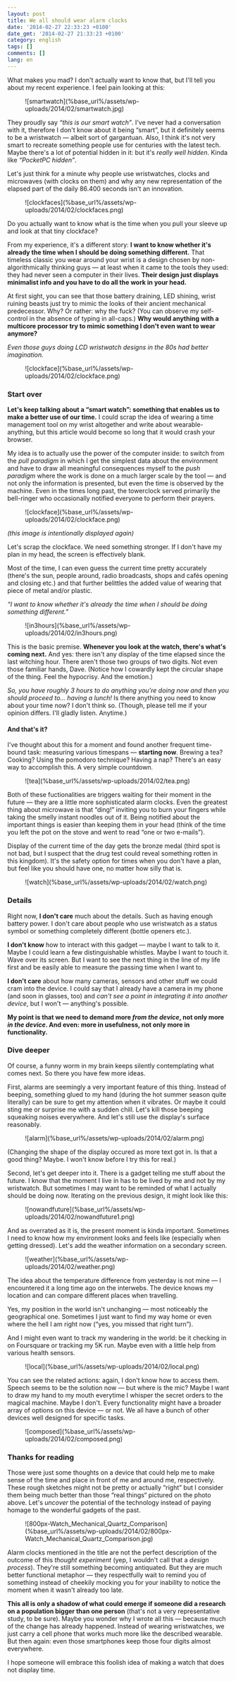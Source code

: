 ```yaml
---
layout: post
title: We all should wear alarm clocks
date: '2014-02-27 22:33:23 +0100'
date_gmt: '2014-02-27 21:33:23 +0100'
category: english
tags: []
comments: []
lang: en
---
```

What makes you mad? I don't actually want to know that, but I'll tell you about my recent experience. I feel pain looking at this:

<figure markdown="1">![smartwatch](%base_url%/assets/wp-uploads/2014/02/smartwatch.jpg)</figure>

They proudly say _“this is our smart watch”_. I've never had a conversation with it, therefore I don't know about it being “smart”, but it definitely seems to be a wristwatch — albeit sort of gargantuan. Also, I think it's not very smart to recreate something people use for centuries with the latest tech. Maybe there's a lot of potential hidden in it: but it's _really well hidden_. Kinda like _“PocketPC hidden”_.

Let's just think for a minute why people use wristwatches, clocks and microwaves (with clocks on them) and why any new representation of the elapsed part of the daily 86.400 seconds isn't an innovation.

<figure markdown="1">![clockfaces](%base_url%/assets/wp-uploads/2014/02/clockfaces.png)</figure>

Do you actually want to know what is the time when you pull your sleeve up and look at that tiny clockface?

From my experience, it's a different story: **I want to know whether it's already the time when I should be doing something different.** That timeless classic you wear around your wrist is a design chosen by non-algorithmically thinking guys — at least when it came to the tools they used: they had never seen a computer in their lives. **Their design just displays minimalist info and you have to do all the work in your head.**

At first sight, you can see that those battery draining, LED shining, wrist ruining beasts just try to mimic the looks of their ancient mechanical predecessor. Why? Or rather: why the fuck? (You can observe my self-control in the absence of typing in all-caps.) **Why would anything with a multicore processor try to mimic something I don't even want to wear anymore?**

_Even those guys doing LCD wristwatch designs in the 80s had better imagination._

<figure markdown="1">![clockface](%base_url%/assets/wp-uploads/2014/02/clockface.png)</figure>

### Start over

**Let's keep talking about a “smart watch”: something that enables us to make a better use of our time.** I could scrap the idea of wearing a time management tool on my wrist altogether and write about wearable-anything, but this article would become so long that it would crash your browser.

My idea is to actually use the power of the computer inside: to switch from the _pull paradigm_ in which I get the simplest data about the environment and have to draw all meaningful consequences myself to the _push paradigm_ where the work is done on a much larger scale by the tool — and not only the information is presented, but even the time is observed by the machine. Even in the times long past, the towerclock served primarily the bell-ringer who occasionally notified everyone to perform their prayers.

<figure markdown="1">![clockface](%base_url%/assets/wp-uploads/2014/02/clockface.png)</figure>

_(this image is intentionally displayed again)_

Let's scrap the clockface. We need something stronger. If I don't have my plan in my head, the screen is effectively blank.

Most of the time, I can even guess the current time pretty accurately (there's the sun, people around, radio broadcasts, shops and cafés opening and closing etc.) and that further belittles the added value of wearing that piece of metal and/or plastic.

_“I want to know whether it's already the time when I should be doing something different.”_

<figure markdown="1">![in3hours](%base_url%/assets/wp-uploads/2014/02/in3hours.png)</figure>

This is the basic premise. **Whenever you look at the watch, there's what's coming next.** And yes: there isn't any display of the time elapsed since the last witching hour. There aren't those two groups of two digits. Not even those familiar hands, Dave. (Notice how I cowardly kept the circular shape of the thing. Feel the hypocrisy. And the emotion.)

_So, you have roughly 3 hours to do anything you're doing now and then you should proceed to… having a lunch!_ Is there anything you need to know about your time now? I don't think so. (Though, please tell me if your opinion differs. I'll gladly listen. Anytime.)

#### And that's it?

I've thought about this for a moment and found another frequent time-bound task: measuring various timespans — **starting now**. Brewing a tea? Cooking? Using the pomodoro technique? Having a nap? There's an easy way to accomplish this. A very simple countdown.

<figure markdown="1">![tea](%base_url%/assets/wp-uploads/2014/02/tea.png)</figure>

Both of these fuctionalities are triggers waiting for their moment in the future — they are a little more sophisticated alarm clocks. Even the greatest thing about microwave is that “ding!” inviting you to burn your fingers while taking the smelly instant noodles out of it. Being notified about the important things is easier than keeping them in your head (think of the time you left the pot on the stove and went to read “one or two e-mails”).

Display of the current time of the day gets the bronze medal (third spot is not bad, but I suspect that the drug test could reveal something rotten in this kingdom). It's the safety option for times when you don't have a plan, but feel like you should have one, no matter how silly that is.

<figure markdown="1">![watch](%base_url%/assets/wp-uploads/2014/02/watch.png)</figure>

### Details

Right now, **I don't care** much about the details. Such as having enough battery power. I don't care about people who use wristwatch as a status symbol or something completely different (bottle openers etc.).

**I don't know** how to interact with this gadget — maybe I want to talk to it. Maybe I could learn a few distinguishable whistles. Maybe I want to touch it. Wave over its screen. But I want to see the next thing in the line of my life first and be easily able to measure the passing time when I want to.

**I don't care** about how many cameras, sensors and other stuff we could cram into the device. I could say that I already have a camera in my phone (and soon in glasses, too) and _can't see a point in integrating it into another device_, but I won't — anything's possible.

**My point is that we need to demand more _from the device_, not only more _in the device_. And even: more in usefulness, not only more in functionality.**

### Dive deeper

Of course, a funny worm in my brain keeps silently contemplating what comes next. So there you have few more ideas.

First, alarms are seemingly a very important feature of this thing. Instead of beeping, something glued to my hand (during the hot summer season quite literally) can be sure to get my attention when it vibrates. Or maybe it could sting me or surprise me with a sudden chill. Let's kill those beeping squeaking noises everywhere. And let's still use the display's surface reasonably.

<figure markdown="1">![alarm](%base_url%/assets/wp-uploads/2014/02/alarm.png)</figure>

(Changing the shape of the display occured as more text got in. Is that a good thing? Maybe. I won't know before I try this for real.)

Second, let's get deeper into it. There is a gadget telling me stuff about the future. I know that the moment I live in has to be lived by me and not by my wristwatch. But sometimes I may want to be reminded of what I actually should be doing now. Iterating on the previous design, it might look like this:

<figure markdown="1">![nowandfuture](%base_url%/assets/wp-uploads/2014/02/nowandfuture1.png)</figure>

And as overrated as it is, the present moment is kinda important. Sometimes I need to know how my environment looks and feels like (especially when getting dressed). Let's add the weather information on a secondary screen.

<figure markdown="1">![weather](%base_url%/assets/wp-uploads/2014/02/weather.png)</figure>

The idea about the temperature difference from yesterday is not mine — I encountered it a long time ago on the interwebs. The device knows my location and can compare different places when travelling.

Yes, my position in the world isn't unchanging — most noticeably the geographical one. Sometimes I just want to find my way home or even where the hell I am right now (“yes, you missed that right turn”).

And I might even want to track my wandering in the world: be it checking in on Foursquare or tracking my 5K run. Maybe even with a little help from various health sensors.

<figure markdown="1">![local](%base_url%/assets/wp-uploads/2014/02/local.png)</figure>

You can see the related actions: again, I don't know how to access them. Speech seems to be the solution now — but where is the mic? Maybe I want to draw my hand to my mouth everytime I whisper the secret orders to the magical machine. Maybe I don't. Every functionality might have a broader array of options on this device — or not. We all have a bunch of other devices well designed for specific tasks.

<figure markdown="1">![composed](%base_url%/assets/wp-uploads/2014/02/composed.png)</figure>

### Thanks for reading

Those were just some thoughts on a device that could help me to make sense of the time and place in front of me and around me, respectively. These rough sketches might not be pretty or actually “right” but I consider them being much better than those “real things“ pictured on the photo above. Let's _uncover_ the potential of the technology instead of paying homage to the wonderful gadgets of the past.

<figure markdown="1">![800px-Watch_Mechanical_Quartz_Comparison](%base_url%/assets/wp-uploads/2014/02/800px-Watch_Mechanical_Quartz_Comparison.jpg)</figure>

Alarm clocks mentioned in the title are not the perfect description of the outcome of this _thought experiment_ (yep, I wouldn't call that a _design process_). They're still something becoming antiquated. But they are much better functional metaphor — they respectfully wait to remind you of something instead of cheekily mocking you for your inability to notice the moment when it wasn't already too late.

**This all is only a shadow of what could emerge if someone did a research on a population bigger than one person** (that's not a very representative study, to be sure). Maybe you wonder why I wrote all this — because much of the change has already happened. Instead of wearing wristwatches, we just carry a cell phone that works much more like the described wearable. But then again: even those smartphones keep those four digits almost everywhere.

I hope someone will embrace this foolish idea of making a watch that does not display time.
